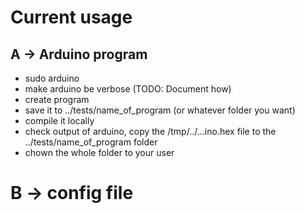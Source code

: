 # Current usage

## A -> Arduino program
- sudo arduino
- make arduino be verbose (TODO: Document how)
- create program
- save it to ../tests/name_of_program (or whatever folder you want)
- compile it locally 
- check output of arduino, copy the /tmp/../...ino.hex file to the ../tests/name_of_program folder
- chown the whole folder to your user

# B -> config file
